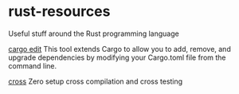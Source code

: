 # rust-resources
Useful stuff around the Rust programming language


[cargo edit](https://crates.io/crates/cargo-edit)
This tool extends Cargo to allow you to add, remove, and upgrade dependencies by modifying your Cargo.toml file from the command line.

[cross](https://crates.io/crates/cross)
Zero setup cross compilation and cross testing
